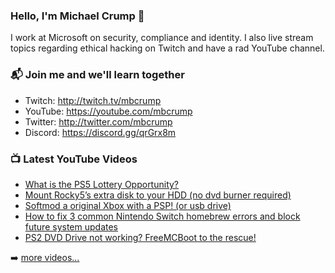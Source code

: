 ### Hello, I'm Michael Crump 👋

I work at Microsoft on security, compliance and identity. I also live stream topics regarding ethical hacking on Twitch and have a rad YouTube channel. 

### 📬 Join me and we'll learn together

- Twitch: http://twitch.tv/mbcrump
- YouTube: https://youtube.com/mbcrump
- Twitter: http://twitter.com/mbcrump
- Discord: https://discord.gg/qrGrx8m

### 📺 Latest YouTube Videos

<!-- YOUTUBE:START -->
- [What is the PS5 Lottery Opportunity?](https://www.youtube.com/watch?v=iEu7k3AhuyI)
- [Mount Rocky5’s extra disk to your HDD &lpar;no dvd burner required&rpar;](https://www.youtube.com/watch?v=QdIvv_RCLu8)
- [Softmod a original Xbox with a PSP! &lpar;or usb drive&rpar;](https://www.youtube.com/watch?v=sqqmqlSZdk4)
- [How to fix 3 common Nintendo Switch homebrew errors and block future system updates](https://www.youtube.com/watch?v=s5O0eYxjPM4)
- [PS2 DVD Drive not working? FreeMCBoot to the rescue!](https://www.youtube.com/watch?v=jqjHYVH6YGE)
<!-- YOUTUBE:END -->

➡️ [more videos...](https://youtube.com/mbcrump)

